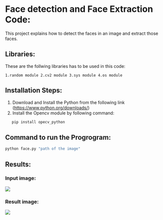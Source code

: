 # Face detection and Face Extraction Code:
This project explains how to detect the faces in an image and extract those faces.
## Libraries:
These are the follwing libraries has to be used in this code:
```
1.random module 2.cv2 module 3.sys module 4.os module
``` 
## Installation Steps:
1. Download and Install the Python from the following link (https://www.python.org/downloads/)
2. Install the Opencv module by following command:
```sh
   pip install opecv_python
```
## Command to run the Progrogram:
```sh
python face.py "path of the image"
```
## Results:
### Input image:
![](/images/image1.png?raw=True)
### Result image:
![](/images/capture.png?raw=True)



